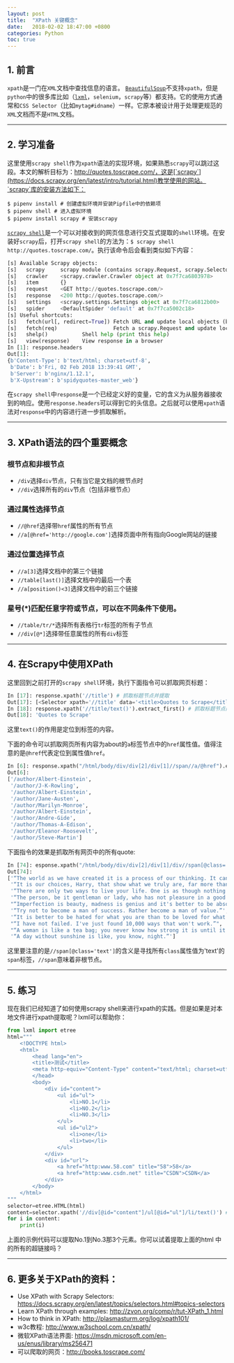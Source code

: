 ```yaml
---
layout: post
title:  "XPath 关键概念"
date:   2018-02-02 18:47:00 +0800
categories: Python
toc: true
---
```


## 1. 前言
`xpath`是一门在`XML`文档中查找信息的语言。 [`BeautifulSoup`](https://www.crummy.com/software/BeautifulSoup/)不支持`xpath`，但是`python`中的很多库比如（[`lxml`](http://lxml.de/)，`selenium`，`scrapy`等）都支持。它的使用方式通常和`CSS Selector`（比如`mytag#idname`）一样。它原本被设计用于处理更规范的`XML`文档而不是`HTML`文档。

---

## 2. 学习准备 
这里使用`scrapy shell`作为`xpath`语法的实现环境，如果熟悉`scrapy`可以跳过这段。本文的解析目标为：http://quotes.toscrape.com/，这是[`scrapy`](https://docs.scrapy.org/en/latest/intro/tutorial.html)教学使用的网站。`scrapy`库的安装方法如下：
```
$ pipenv install # 创建虚拟环境并安装Pipfile中的依赖项
$ pipenv shell # 进入虚拟环境
$ pipenv install scrapy # 安装scrapy
```
[`scrapy shell`](https://docs.scrapy.org/en/latest/topics/shell.html#topics-shell)是一个可以对接收到的网页信息进行交互式提取的`shell`环境。在安装好`scrapy`后，打开`scrapy shell`的方法为：`$ scrapy shell http://quotes.toscrape.com/`。执行该命令后会看到类似如下内容：
```python
[s] Available Scrapy objects:
[s]   scrapy     scrapy module (contains scrapy.Request, scrapy.Selector, etc)
[s]   crawler    <scrapy.crawler.Crawler object at 0x7f7ca6803978>
[s]   item       {}
[s]   request    <GET http://quotes.toscrape.com/>
[s]   response   <200 http://quotes.toscrape.com/>
[s]   settings   <scrapy.settings.Settings object at 0x7f7ca6812b00>
[s]   spider     <DefaultSpider 'default' at 0x7f7ca5002c18>
[s] Useful shortcuts:
[s]   fetch(url[, redirect=True]) Fetch URL and update local objects (by default, redirects are followed)
[s]   fetch(req)                  Fetch a scrapy.Request and update local objects 
[s]   shelp()           Shell help (print this help)
[s]   view(response)    View response in a browser
In [1]: response.headers
Out[1]: 
{b'Content-Type': b'text/html; charset=utf-8',
 b'Date': b'Fri, 02 Feb 2018 13:39:41 GMT',
 b'Server': b'nginx/1.12.1',
 b'X-Upstream': b'spidyquotes-master_web'}
```
在`scrapy shell`中`response`是一个已经定义好的变量，它的含义为从服务器接收到的响应。使用`response.headers`可以得到它的头信息。之后就可以使用`xpath`语法对`response`中的内容进行进一步抓取解析。

---

## 3. XPath语法的四个重要概念
### 根节点和非根节点
- `/div`选择`div`节点，只有当它是文档的根节点时
- `//div`选择所有的`div`节点（包括非根节点）

### 通过属性选择节点
- `//@href`选择带`href`属性的所有节点
- `//a[@href='http://google.com']`选择页面中所有指向Google网站的链接

### 通过位置选择节点
- `//a[3]`选择文档中的第三个链接
- `//table[last()]`选择文档中的最后一个表
- `//a[position()<3]`选择文档中的前三个链接

### 星号(*)匹配任意字符或节点，可以在不同条件下使用。
- `//table/tr/*`选择所有表格行`tr`标签的所有子节点
- `//div[@*]`选择带任意属性的所有`div`标签

---

## 4. 在Scrapy中使用XPath
这里回到之前打开的`scrapy shell`环境，执行下面指令可以抓取网页标题：
```python
In [17]: response.xpath('//title') # 抓取标题节点并提取
Out[17]: [<Selector xpath='//title' data='<title>Quotes to Scrape</title>'>]
In [18]: response.xpath('//title/text()').extract_first() # 抓取标题节点内容并提取
Out[18]: 'Quotes to Scrape' 
```
这里`text()`的作用是定位到标签的内容。

下面的命令可以抓取网页所有内容为about的`a`标签节点中的`href`属性值。值得注意的是`@href`代表定位到属性值`href`。
```python
In [6]: response.xpath("/html/body/div/div[2]/div[1]//span//a/@href").extract()
Out[6]:
['/author/Albert-Einstein',
 '/author/J-K-Rowling',
 '/author/Albert-Einstein',
 '/author/Jane-Austen',
 '/author/Marilyn-Monroe',
 '/author/Albert-Einstein',
 '/author/Andre-Gide',
 '/author/Thomas-A-Edison',
 '/author/Eleanor-Roosevelt',
 '/author/Steve-Martin']
```
下面指令的效果是抓取所有网页中的所有quote:
```python
In [74]: esponse.xpath("/html/body/div/div[2]/div[1]/div//span[@class='text']/text()").extract()
Out[74]:
['“The world as we have created it is a process of our thinking. It cannot be changed without changing our thinking.”',
 '“It is our choices, Harry, that show what we truly are, far more than our abilities.”',
 '“There are only two ways to live your life. One is as though nothing is a miracle. The other is as though everything is a miracle.”',
 '“The person, be it gentleman or lady, who has not pleasure in a good novel, must be intolerably stupid.”',
 "“Imperfection is beauty, madness is genius and it's better to be absolutely ridiculous than absolutely boring.”",
 '“Try not to become a man of success. Rather become a man of value.”',
 '“It is better to be hated for what you are than to be loved for what you are not.”',
 "“I have not failed. I've just found 10,000 ways that won't work.”",
 "“A woman is like a tea bag; you never know how strong it is until it's in hot water.”",
 '“A day without sunshine is like, you know, night.”']
```
这里要注意的是`//span[@class='text']`的含义是寻找所有`class`属性值为'text'的`span`标签，`//span`意味着非根节点。

---

## 5. 练习
现在我们已经知道了如何使用scrapy shell来进行xpath的实践。但是如果是对本地文件进行xpath提取呢？lxml可以帮助你：

```python
from lxml import etree
html="""
    <!DOCTYPE html>
    <html>
        <head lang="en">
        <title>测试</title>
        <meta http-equiv="Content-Type" content="text/html; charset=utf-8" />
        </head>
        <body>
            <div id="content">
                <ul id="ul">
                    <li>NO.1</li>
                    <li>NO.2</li>
                    <li>NO.3</li>
                </ul>
                <ul id="ul2">
                    <li>one</li>
                    <li>two</li>
                </ul>
            </div>
            <div id="url">
                <a href="http:www.58.com" title="58">58</a>
                <a href="http:www.csdn.net" title="CSDN">CSDN</a>
            </div>
        </body>
    </html>
"""
selector=etree.HTML(html)
content=selector.xpath('//div[@id="content"]/ul[@id="ul"]/li/text()') #这里使用id属性来定位哪个div和ul被匹配 使用text()获取文本内容
for i in content:
    print(i)
```

上面的示例代码可以提取No.1到No.3那3个元素。你可以试着提取上面的html
中的所有的超链接吗？

---

## 6. 更多关于XPath的资料：

- Use XPath with Scrapy Selectors: <https://docs.scrapy.org/en/latest/topics/selectors.html#topics-selectors>
- Learn XPath through examples: <http://zvon.org/comp/r/tut-XPath_1.html>
- How to think in XPath: <http://plasmasturm.org/log/xpath101/>
- w3c教程: <http://www.w3school.com.cn/xpath/>
- 微软XPath语法界面: <https://msdn.microsoft.com/en-us/enus/library/ms256471>
- 可以爬取的网页：<http://books.toscrape.com/>

